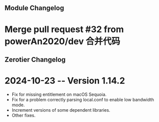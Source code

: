 ## Module Changelog
Merge pull request #32 from powerAn2020/dev 合并代码
 ===================
## Zerotier Changelog
# 2024-10-23 -- Version 1.14.2

  * Fix for missing entitlement on macOS Sequoia.
  * Fix for a problem correctly parsing local.conf to enable low bandwidth mode.
  * Increment versions of some dependent libraries.
  * Other fixes.

